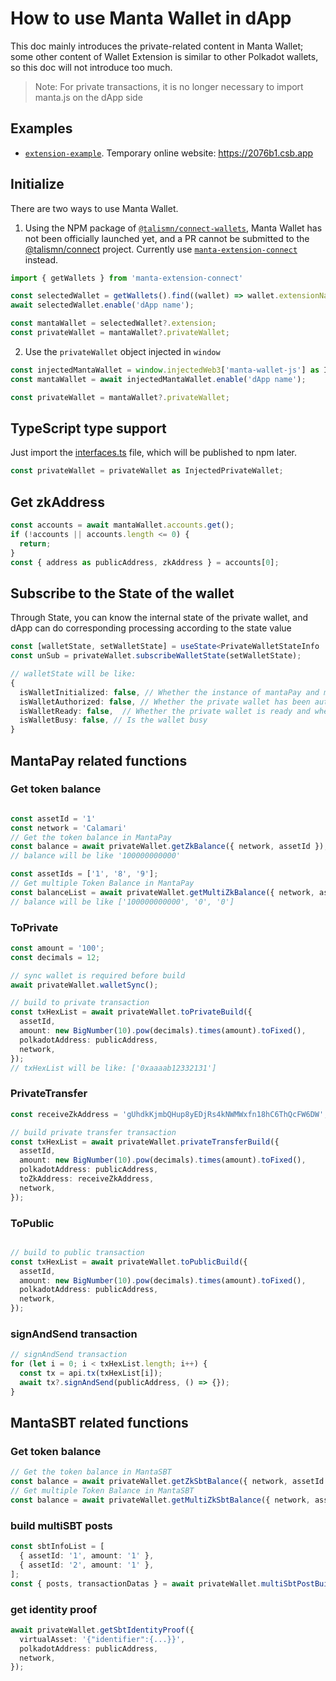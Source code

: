 # How to use Manta Wallet in dApp

This doc mainly introduces the private-related content in Manta Wallet; some other content of Wallet Extension is similar to other Polkadot wallets, so this doc will not introduce too much.
> Note: For private transactions, it is no longer necessary to import manta.js on the dApp side

## Examples

  - [`extension-example`](https://github.com/Manta-Network/sdk/tree/sbt_doc/manta-js/examples/extension-example). Temporary online website: https://2076b1.csb.app

## Initialize

There are two ways to use Manta Wallet.

1. Using the NPM package of [`@talismn/connect-wallets`](https://www.npmjs.com/package/@talismn/connect-wallets), Manta Wallet has not been officially launched yet, and a PR cannot be submitted to the [@talismn/connect](https://github.com/TalismanSociety/talisman-connect) project. Currently use [`manta-extension-connect`](https://www.npmjs.com/package/manta-extension-connect) instead.

``` typescript
import { getWallets } from 'manta-extension-connect'

const selectedWallet = getWallets().find((wallet) => wallet.extensionName === 'manta-wallet-js');
await selectedWallet.enable('dApp name');

const mantaWallet = selectedWallet?.extension;
const privateWallet = mantaWallet?.privateWallet;
```
2. Use the `privateWallet` object injected in `window`
``` typescript
const injectedMantaWallet = window.injectedWeb3['manta-wallet-js'] as InjectedWeb3;
const mantaWallet = await injectedMantaWallet.enable('dApp name');

const privateWallet = mantaWallet?.privateWallet;
```

## TypeScript type support

Just import the [interfaces.ts](https://github.com/Manta-Network/sdk/blob/sbt_doc/manta-js/examples/extension-example/src/interfaces.ts) file, which will be published to npm later.

``` typescript
const privateWallet = privateWallet as InjectedPrivateWallet;
```

## Get zkAddress

``` typescript
const accounts = await mantaWallet.accounts.get();
if (!accounts || accounts.length <= 0) {
  return;
}
const { address as publicAddress, zkAddress } = accounts[0];
```

## Subscribe to the State of the wallet

Through State, you can know the internal state of the private wallet, and dApp can do corresponding processing according to the state value

``` typescript
const [walletState, setWalletState] = useState<PrivateWalletStateInfo | null>(null);
const unSub = privateWallet.subscribeWalletState(setWalletState);

// walletState will be like:
{
  isWalletInitialized: false, // Whether the instance of mantaPay and mantaSBT has been initialized
  isWalletAuthorized: false, // Whether the private wallet has been authorized and whether the auth_context has been injected
  isWalletReady: false,  // Whether the private wallet is ready and whether the ledger has been synchronized
  isWalletBusy: false, // Is the wallet busy
}
```

## MantaPay related functions

### Get token balance

``` typescript

const assetId = '1'
const network = 'Calamari'
// Get the token balance in MantaPay
const balance = await privateWallet.getZkBalance({ network, assetId });
// balance will be like '100000000000'

const assetIds = ['1', '8', '9'];
// Get multiple Token Balance in MantaPay
const balanceList = await privateWallet.getMultiZkBalance({ network, assetIds });
// balance will be like ['100000000000', '0', '0']
```

### ToPrivate
``` typescript
const amount = '100';
const decimals = 12;

// sync wallet is required before build
await privateWallet.walletSync();

// build to private transaction
const txHexList = await privateWallet.toPrivateBuild({
  assetId,
  amount: new BigNumber(10).pow(decimals).times(amount).toFixed(),
  polkadotAddress: publicAddress,
  network,
});
// txHexList will be like: ['0xaaaab12332131']
```

### PrivateTransfer
``` typescript
const receiveZkAddress = 'gUhdkKjmbQHup8yEDjRs4kNWMWxfn18hC6ThQcFW6DW';

// build private transfer transaction
const txHexList = await privateWallet.privateTransferBuild({
  assetId,
  amount: new BigNumber(10).pow(decimals).times(amount).toFixed(),
  polkadotAddress: publicAddress,
  toZkAddress: receiveZkAddress,
  network,
});
```

### ToPublic
``` typescript

// build to public transaction
const txHexList = await privateWallet.toPublicBuild({
  assetId,
  amount: new BigNumber(10).pow(decimals).times(amount).toFixed(),
  polkadotAddress: publicAddress,
  network,
});
```

### signAndSend transaction

``` typescript
// signAndSend transaction
for (let i = 0; i < txHexList.length; i++) {
  const tx = api.tx(txHexList[i]);
  await tx?.signAndSend(publicAddress, () => {});
}
```

## MantaSBT related functions

### Get token balance

``` typescript
// Get the token balance in MantaSBT
const balance = await privateWallet.getZkSbtBalance({ network, assetId });
// Get multiple Token Balance in MantaSBT
const balance = await privateWallet.getMultiZkSbtBalance({ network, assetIds });
```

### build multiSBT posts
``` typescript
const sbtInfoList = [
  { assetId: '1', amount: '1' },
  { assetId: '2', amount: '1' },
];
const { posts, transactionDatas } = await privateWallet.multiSbtPostBuild({ sbtInfoList, network });
```

### get identity proof
``` typescript
await privateWallet.getSbtIdentityProof({
  virtualAsset: '{"identifier":{...}}',
  polkadotAddress: publicAddress,
  network,
});
```
